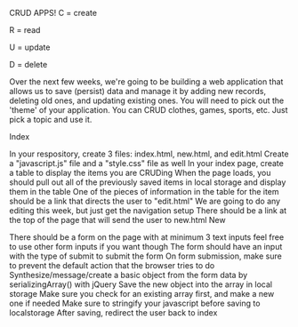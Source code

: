 CRUD APPS!
C = create

R = read

U = update

D = delete

 

Over the next few weeks, we're going to be building a web application that allows us to save (persist) data and manage it by adding new records, deleting old ones, and updating existing ones. You will need to pick out the 'theme' of your application. You can CRUD clothes, games, sports, etc. Just pick a topic and use it.

 

Index

In your respository, create 3 files: index.html, new.html, and edit.html
Create a "javascript.js" file and a "style.css" file as well
In your index page, create a table to display the items you are CRUDing
 When the page loads, you should pull out all of the previously saved items in local storage and display them in the table
One of the pieces of information in the table for the item should be a link that directs the user to "edit.html"
We are going to do any editing this week, but just get the navigation setup
There should be a link at the top of the page that will send the user to new.html
New

There should be a form on the page with at minimum 3 text inputs
feel free to use other form inputs if you want though
The form should have an input with the type of submit to submit the form
On form submission, make sure to prevent the default action that the browser tries to do
Synthesize/message/create a basic object from the form data by serializingArray() with jQuery
Save the new object into the array in local storage
Make sure you check for an existing array first, and make a new one if needed
Make sure to stringify your javascript before saving to localstorage
After saving, redirect the user back to index